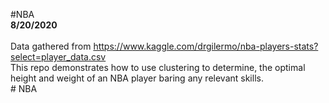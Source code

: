 #NBA
**<br>8/20/2020</br>**
<br>Data gathered from https://www.kaggle.com/drgilermo/nba-players-stats?select=player_data.csv
<br>This repo demonstrates how to use clustering to determine, the optimal height and weight of an NBA player baring any relevant skills.</br># NBA